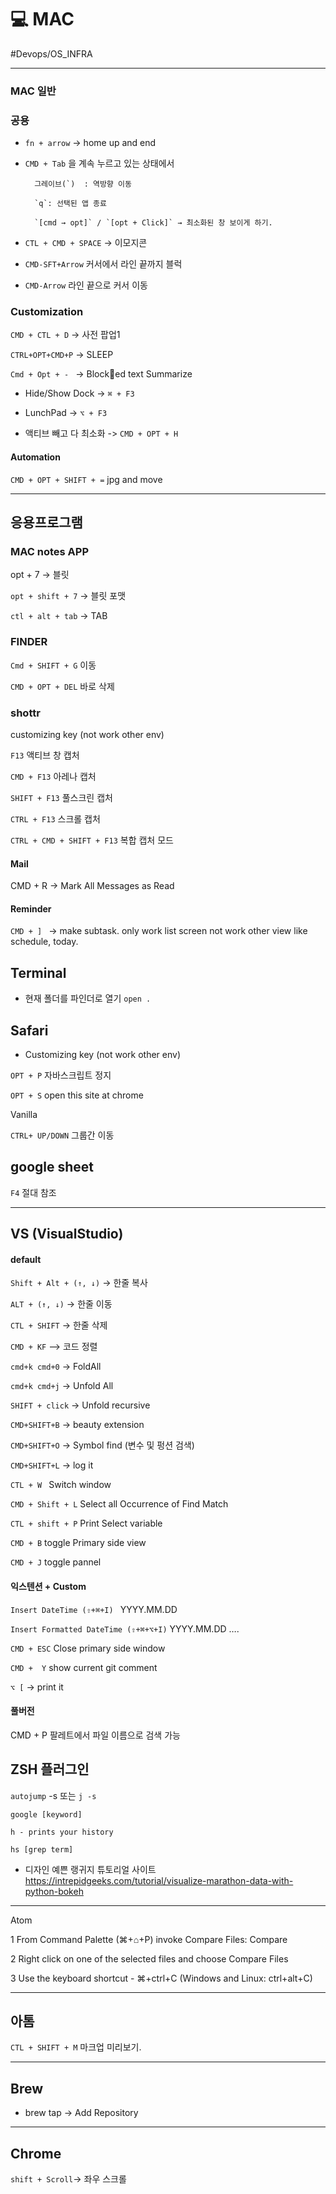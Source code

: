 # 💻 MAC

#Devops/OS_INFRA

---

### MAC 일반

### 공용

* `fn + arrow`  →  home up and end

* `CMD + Tab` 을 계속 누르고 있는 상태에서

		그레이브(`)  : 역방향 이동

		`q`: 선택된 앱 종료

		`[cmd → opt]` / `[opt + Click]` → 최소화된 창 보이게 하기. 

* `CTL + CMD + SPACE`  → 이모지콘

* `CMD-SFT+Arrow` 커서에서 라인 끝까지 블럭

* `CMD-Arrow` 라인 끝으로 커서 이동

### Customization

`CMD + CTL + D` -> 사전 팝업1

`CTRL+OPT+CMD+P` -> SLEEP

`Cmd + Opt + - ` -> Blocked text Summarize 

* Hide/Show Dock -> `⌘ + F3`

* LunchPad -> `⌥ + F3`

* 액티브 빼고 다 최소화 -> `CMD + OPT + H` 

#### Automation

`CMD + OPT + SHIFT + =` jpg and move

---



## 응용프로그램

### MAC notes APP

opt + 7 → 블릿

`opt + shift + 7`  → 블릿 포맷

`ctl + alt + tab`  → TAB 



### FINDER

`Cmd + SHIFT + G` 이동

`CMD + OPT + DEL` 바로 삭제

### shottr

customizing key (not work other env)

`F13` 액티브 창 캡처

`CMD + F13` 아레나 캡처

`SHIFT + F13` 풀스크린 캡처

`CTRL + F13` 스크롤 캡처

`CTRL + CMD + SHIFT + F13` 복합 캡처 모드

#### Mail

CMD + R -> Mark All Messages as Read

#### Reminder

`CMD + ] ` → make subtask. only work list screen not work other view like schedule, today.

## Terminal

 * 현재 폴더를 파인더로 열기 `open .`



## Safari

* Customizing key (not work other env)

`OPT + P`  자바스크립트 정지

`OPT + S`  open this site at chrome

Vanilla

`CTRL+ UP/DOWN` 그룹간 이동

## google sheet

`F4` 절대 참조

---

## VS (VisualStudio)

#### default

`Shift + Alt + (↑, ↓)` ->  한줄 복사

`ALT + (↑, ↓)` ->  한줄 이동

`CTL + SHIFT`  -> 한줄 삭제 

`CMD + KF` —> 코드 정렬

`cmd+k cmd+0` -> FoldAll

`cmd+k cmd+j` -> Unfold All

`SHIFT + click`  -> Unfold recursive

`CMD+SHIFT+B` -> beauty extension

`CMD+SHIFT+O` -> Symbol find (변수 및 펑션 검색)

`CMD+SHIFT+L` -> log it 

`CTL + W ` Switch window

`CMD + Shift + L`  Select all Occurrence of Find Match

`CTL + shift + P` Print Select variable

`CMD + B`  toggle Primary side view

`CMD + J`  toggle pannel

#### 익스텐션 + Custom

`Insert DateTime (⇧+⌘+I) `  YYYY.MM.DD

`Insert Formatted DateTime (⇧+⌘+⌥+I)`  YYYY.MM.DD …. 

`CMD + ESC` Close primary side window

`CMD +  Y` show current git comment



`⌥ [` -> print it

#### 풀버전

CMD + P 팔레트에서 파일 이름으로 검색 가능



## ZSH 플러그인

`autojump` -s 또는 `j -s`

`google [keyword]`

`h - prints your history`

`hs [grep term]`

- 디자인 예쁜 랭귀지 튜토리얼 사이트 https://intrepidgeeks.com/tutorial/visualize-marathon-data-with-python-bokeh

---

Atom

1 From Command Palette (⌘+⌂+P) invoke Compare Files: Compare

2 Right click on one of the selected files and choose Compare Files

3 Use the keyboard shortcut - ⌘+ctrl+C (Windows and Linux: ctrl+alt+C)

---

## 아톰

`CTL + SHIFT + M` 마크업 미리보기.

---

## Brew

* brew tap → Add Repository 

---

## Chrome

`shift + Scroll`-> 좌우 스크롤